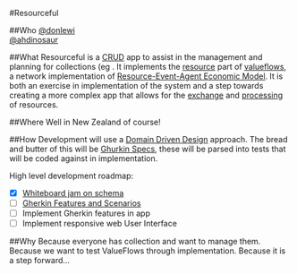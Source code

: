 #Resourceful

##Who
[@donlewi](https://github.com/donlewi)  
[@ahdinosaur](https://github.com/ahdinosaur)  

##What
Resourceful is a [CRUD](https://en.wikipedia.org/wiki/Create,_read,_update_and_delete) app to assist in the management and planning for collections (eg . It implements the [resource](https://github.com/valueflows/resource) part of [valueflows](https://github.com/valueflows/valueflows), a network implementation of [Resource-Event-Agent Economic Model](https://www.msu.edu/~mccarth4/). It is both an exercise in implementation of the system and a step towards creating a more complex app that allows for the [exchange](https://github.com/valueflows/exchange) and [processing](https://github.com/valueflows/process) of resources.

##Where
Well in New Zealand of course!

##How
Development will use a [Domain Driven Design](http://www.methodsandtools.com/archive/archive.php?id=97) approach. The bread and butter of this will be [Ghurkin Specs](https://github.com/cucumber/cucumber/wiki/Gherkin), these will be parsed into tests that will be coded against in implementation.

High level development roadmap:

 - [x] [Whiteboard jam on schema](./jams/wb-jam-01.JPG)  
 - [ ] [Gherkin Features and Scenarios](./features)  
 - [ ] Implement Gherkin features in app  
 - [ ] Implement responsive web User Interface  

##Why
Because everyone has collection and want to manage them. Because we want to test ValueFlows through implementation. Because it is a step forward...

